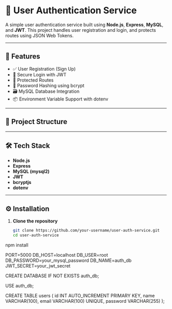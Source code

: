 # 🔐 User Authentication Service

A simple user authentication service built using **Node.js**, **Express**, **MySQL**, and **JWT**. This project handles user registration and login, and protects routes using JSON Web Tokens.

---

## 🚀 Features

- ✅ User Registration (Sign Up)
- 🔑 Secure Login with JWT
- 🔐 Protected Routes
- 🧂 Password Hashing using bcrypt
- 🗃 MySQL Database Integration
- 📦 Environment Variable Support with dotenv

---

## 📁 Project Structure


---

## 🛠️ Tech Stack

- **Node.js**
- **Express**
- **MySQL (mysql2)**
- **JWT**
- **bcryptjs**
- **dotenv**

---

## ⚙️ Installation

1. **Clone the repository**
   ```bash
   git clone https://github.com/your-username/user-auth-service.git
   cd user-auth-service

npm install

PORT=5000
DB_HOST=localhost
DB_USER=root
DB_PASSWORD=your_mysql_password
DB_NAME=auth_db
JWT_SECRET=your_jwt_secret

CREATE DATABASE IF NOT EXISTS auth_db;

USE auth_db;

CREATE TABLE users (
  id INT AUTO_INCREMENT PRIMARY KEY,
  name VARCHAR(100),
  email VARCHAR(100) UNIQUE,
  password VARCHAR(255)
);

